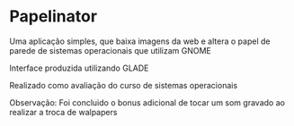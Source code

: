 # Papelinator
Uma aplicação simples, que baixa imagens da web e altera o papel de parede de sistemas operacionais que utilizam GNOME

Interface produzida utilizando GLADE

Realizado como avaliação do curso de sistemas operacionais

Observação: Foi concluido o bonus adicional de tocar um som gravado ao realizar a troca de walpapers
